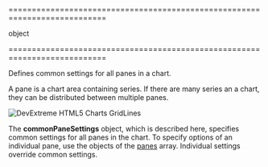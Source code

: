 <!--**
/*-------------------------------------------
    Auto-generated file. Do not modify.
-------------------------------------------

**-->
===========================================================================
<!--type-->object<!--/type-->
===========================================================================

<!--shortDescription-->
Defines common settings for all panes in a chart.
<!--/shortDescription-->

<!--fullDescription-->
A pane is a chart area containing series. If there are many series an a chart, they can be distributed between multiple panes.

![DevExtreme HTML5 Charts GridLines](/Content/images/doc/17_1/ChartJS/visual_elements/pane.png)

The **commonPaneSettings** object, which is described here, specifies common settings for all panes in the chart. To specify options of an individual pane, use the objects of the [panes](/Documentation/ApiReference/Data_Visualization_Widgets/dxChart/Configuration/panes/) array. Individual settings override common settings.
<!--/fullDescription-->